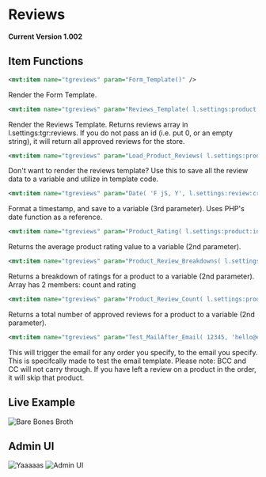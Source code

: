 # Reviews

**Current Version 1.002**

## Item Functions
```xml
<mvt:item name="tgreviews" param="Form_Template()" />
```
Render the Form Template.


```xml
<mvt:item name="tgreviews" param="Reviews_Template( l.settings:product:id )" />
```
Render the Reviews Template. Returns reviews array in l.settings:tgr:reviews. If you do not pass an id (i.e. put 0, or an empty string), it will return all approved reviews for the store.


```xml
<mvt:item name="tgreviews" param="Load_Product_Reviews( l.settings:product:id, l.settings:product:reviews )" />
```
Don't want to render the reviews template? Use this to save all the review data to a variable and utilize in template code.



```xml
<mvt:item name="tgreviews" param="Date( 'F jS, Y', l.settings:review:created, l.settings:review:formatted_created )" />
```
Format a timestamp, and save to a variable (3rd parameter). Uses PHP's date function as a reference.



```xml
<mvt:item name="tgreviews" param="Product_Rating( l.settings:product:id, l.settings:product:product_rating )" />
```
Returns the average product rating value to a variable (2nd parameter).


```xml
<mvt:item name="tgreviews" param="Product_Review_Breakdowns( l.settings:product:id, l.settings:tgr:breakdown )" />
```
Returns a breakdown of ratings for a product to a variable (2nd parameter). Array has 2 members: count and rating


```xml
<mvt:item name="tgreviews" param="Product_Review_Count( l.settings:product:id, l.settings:tgr:review_count )" />
```
Returns a total number of approved reviews for a product to a variable (2nd parameter).


```xml
<mvt:item name="tgreviews" param="Test_MailAfter_Email( 12345, 'hello@email.com' )" />
```
This will trigger the email for any order you specify, to the email you specify. This is specifcally made to test the email template. Please note: BCC and CC will not carry through. If you have left a review on a product in the order, it will skip that product.

## Live Example
![Bare Bones Broth](http://puu.sh/yQSkk/2c2e8fc323.png)

## Admin UI
![Yaaaaas](http://puu.sh/y4CIO/2af7659075.png)
![Admin UI](http://puu.sh/y7gbJ/cd4c2372d3.png)